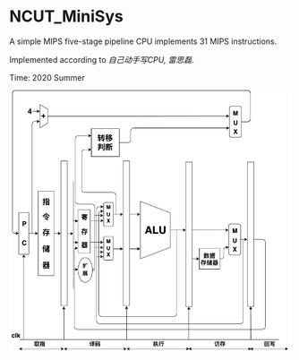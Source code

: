 # NCUT_MiniSys
A simple MIPS five-stage pipeline CPU implements 31 MIPS instructions.

Implemented according to *自己动手写CPU, 雷思磊*.

Time: 2020 Summer

![](cpu.png)

